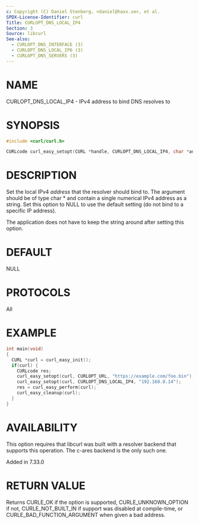 ```yaml
---
c: Copyright (C) Daniel Stenberg, <daniel@haxx.se>, et al.
SPDX-License-Identifier: curl
Title: CURLOPT_DNS_LOCAL_IP4
Section: 3
Source: libcurl
See-also:
  - CURLOPT_DNS_INTERFACE (3)
  - CURLOPT_DNS_LOCAL_IP6 (3)
  - CURLOPT_DNS_SERVERS (3)
---
```


# NAME

CURLOPT_DNS_LOCAL_IP4 - IPv4 address to bind DNS resolves to

# SYNOPSIS

~~~c
#include <curl/curl.h>

CURLcode curl_easy_setopt(CURL *handle, CURLOPT_DNS_LOCAL_IP4, char *address);
~~~

# DESCRIPTION

Set the local IPv4 *address* that the resolver should bind to. The argument
should be of type char * and contain a single numerical IPv4 address as a
string. Set this option to NULL to use the default setting (do not bind to a
specific IP address).

The application does not have to keep the string around after setting this
option.

# DEFAULT

NULL

# PROTOCOLS

All

# EXAMPLE

~~~c
int main(void)
{
  CURL *curl = curl_easy_init();
  if(curl) {
    CURLcode res;
    curl_easy_setopt(curl, CURLOPT_URL, "https://example.com/foo.bin");
    curl_easy_setopt(curl, CURLOPT_DNS_LOCAL_IP4, "192.168.0.14");
    res = curl_easy_perform(curl);
    curl_easy_cleanup(curl);
  }
}
~~~

# AVAILABILITY

This option requires that libcurl was built with a resolver backend that
supports this operation. The c-ares backend is the only such one.

Added in 7.33.0

# RETURN VALUE

Returns CURLE_OK if the option is supported, CURLE_UNKNOWN_OPTION if not,
CURLE_NOT_BUILT_IN if support was disabled at compile-time, or
CURLE_BAD_FUNCTION_ARGUMENT when given a bad address.
